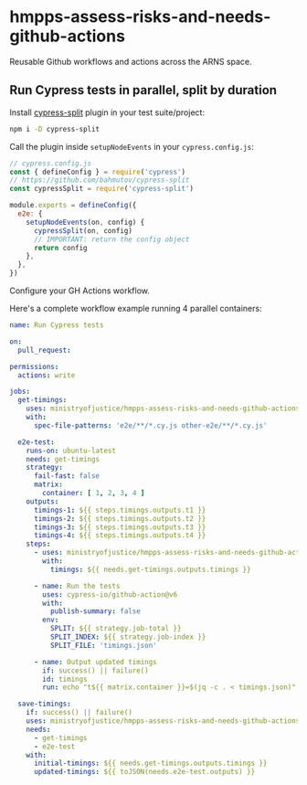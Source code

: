# hmpps-assess-risks-and-needs-github-actions

Reusable Github workflows and actions across the ARNS space.

## Run Cypress tests in parallel, split by duration

Install [cypress-split](http://example.com) plugin in your test suite/project:

```bash
npm i -D cypress-split
```

Call the plugin inside `setupNodeEvents` in your `cypress.config.js`:

```js
// cypress.config.js
const { defineConfig } = require('cypress')
// https://github.com/bahmutov/cypress-split
const cypressSplit = require('cypress-split')

module.exports = defineConfig({
  e2e: {
    setupNodeEvents(on, config) {
      cypressSplit(on, config)
      // IMPORTANT: return the config object
      return config
    },
  },
})
```

Configure your GH Actions workflow.

Here's a complete workflow example running 4 parallel containers:

```yaml
name: Run Cypress tests

on:
  pull_request:

permissions:
  actions: write

jobs:
  get-timings:
    uses: ministryofjustice/hmpps-assess-risks-and-needs-github-actions/.github/workflows/cypress_get_timings.yml@v1
    with:
      spec-file-patterns: 'e2e/**/*.cy.js other-e2e/**/*.cy.js'

  e2e-test:
    runs-on: ubuntu-latest
    needs: get-timings
    strategy:
      fail-fast: false
      matrix:
        container: [ 1, 2, 3, 4 ]
    outputs:
      timings-1: ${{ steps.timings.outputs.t1 }}
      timings-2: ${{ steps.timings.outputs.t2 }}
      timings-3: ${{ steps.timings.outputs.t3 }}
      timings-4: ${{ steps.timings.outputs.t4 }}
    steps:
      - uses: ministryofjustice/hmpps-assess-risks-and-needs-github-actions/.github/actions/cypress/create_timings_file@v1
        with:
          timings: ${{ needs.get-timings.outputs.timings }}

      - name: Run the tests
        uses: cypress-io/github-action@v6
        with:
          publish-summary: false
        env:
          SPLIT: ${{ strategy.job-total }}
          SPLIT_INDEX: ${{ strategy.job-index }}
          SPLIT_FILE: 'timings.json'

      - name: Output updated timings
        if: success() || failure()
        id: timings
        run: echo "t${{ matrix.container }}=$(jq -c . < timings.json)" >> $GITHUB_OUTPUT

  save-timings:
    if: success() || failure()
    uses: ministryofjustice/hmpps-assess-risks-and-needs-github-actions/.github/workflows/cypress_save_timings.yml@v1
    needs:
      - get-timings
      - e2e-test
    with:
      initial-timings: ${{ needs.get-timings.outputs.timings }}
      updated-timings: ${{ toJSON(needs.e2e-test.outputs) }}
```
